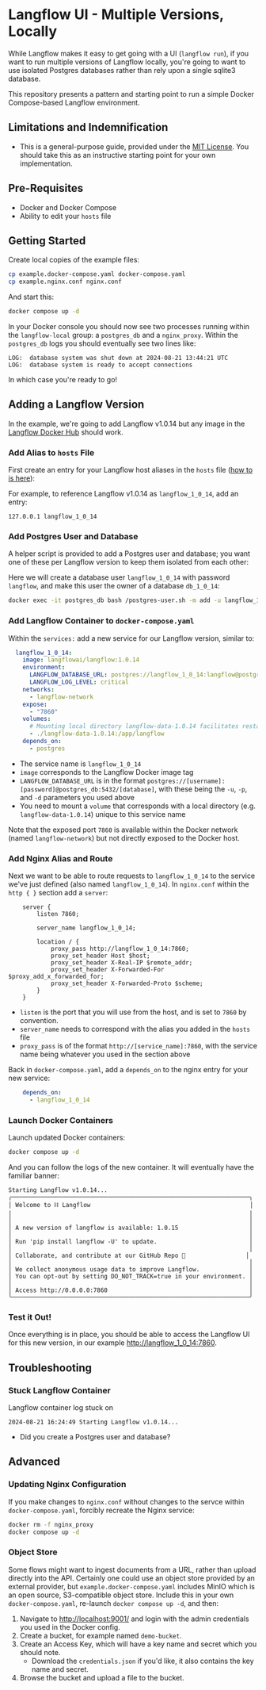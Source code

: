 # Langflow UI - Multiple Versions, Locally

While Langflow makes it easy to get going with a UI (`langflow run`), if you want to run multiple 
versions of Langflow locally, you're going to want to use isolated Postgres databases rather than
rely upon a single sqlite3 database.

This repository presents a pattern and starting point to run a simple Docker Compose-based 
Langflow environment. 

## Limitations and Indemnification

* This is a general-purpose guide, provided under the [MIT License](LICENSE.md). You 
should take this as an instructive starting point for your own implementation.

## Pre-Requisites

* Docker and Docker Compose
* Ability to edit your `hosts` file

## Getting Started

Create local copies of the example files:

```bash
cp example.docker-compose.yaml docker-compose.yaml
cp example.nginx.conf nginx.conf
```

And start this:

```bash
docker compose up -d
```

In your Docker console you should now see two processes running within the `langflow-local` group: a `postgres_db` and a `nginx_proxy`. 
Within the `postgres_db` logs you should eventually see two lines like:

```
LOG:  database system was shut down at 2024-08-21 13:44:21 UTC
LOG:  database system is ready to accept connections
```

In which case you're ready to go!

## Adding a Langflow Version

In the example, we're going to add Langflow v1.0.14 but any image in the [Langflow Docker Hub](https://hub.docker.com/r/langflowai/langflow) should work.

### Add Alias to `hosts` File

First create an entry for your Langflow host aliases in the `hosts` file ([how to is here](https://www.hostinger.com/tutorials/how-to-edit-hosts-file)):

For example, to reference Langflow v1.0.14 as `langflow_1_0_14`, add an entry:

```
127.0.0.1 langflow_1_0_14
```

### Add Postgres User and Database

A helper script is provided to add a Postgres user and database; you want one of these per Langflow version to keep them isolated from each other:

Here we will create a database user `langflow_1_0_14` with password `langflow`, and make this user the owner of a database `db_1_0_14`:

```bash
docker exec -it postgres_db bash /postgres-user.sh -m add -u langflow_1_0_14 -p langflow -d db_1_0_14
```

### Add Langflow Container to `docker-compose.yaml`

Within the `services:` add a new service for our Langflow version, similar to:

```yaml
  langflow_1_0_14:
    image: langflowai/langflow:1.0.14
    environment:
      LANGFLOW_DATABASE_URL: postgres://langflow_1_0_14:langflow@postgres_db:5432/db_1_0_14
      LANGFLOW_LOG_LEVEL: critical
    networks:
      - langflow-network
    expose:
      - "7860"
    volumes:
      # Mounting local directory langflow-data-1.0.14 facilitates restarts and container deletion
      - ./langflow-data-1.0.14:/app/langflow
    depends_on:
      - postgres
```

* The service name is `langflow_1_0_14`
* `image` corresponds to the Langflow Docker image tag
* `LANGFLOW_DATABASE_URL` is in the format `postgres://[username]:[password]@postgres_db:5432/[database]`, with these being the `-u`, `-p`, and `-d` parameters you used above
* You need to mount a `volume` that corresponds with a local directory (e.g. `langflow-data-1.0.14`) unique to this service name

Note that the exposed port `7860` is available within the Docker network (named `langflow-network`) but not directly exposed to the Docker host.

### Add Nginx Alias and Route

Next we want to be able to route requests to `langflow_1_0_14` to the service we've just defined (also named `langflow_1_0_14`).
In `nginx.conf` within the `http { }` section add a `server`:

```
    server {
        listen 7860;

        server_name langflow_1_0_14;

        location / {
            proxy_pass http://langflow_1_0_14:7860;
            proxy_set_header Host $host;
            proxy_set_header X-Real-IP $remote_addr;
            proxy_set_header X-Forwarded-For $proxy_add_x_forwarded_for;
            proxy_set_header X-Forwarded-Proto $scheme;
        }
    }
```

* `listen` is the port that you will use from the host, and is set to `7860` by convention.
* `server_name` needs to correspond with the alias you added in the `hosts` file
* `proxy_pass` is of the format `http://[service_name]:7860`, with the service name being whatever you used in the section above

Back in `docker-compose.yaml`, add a `depends_on` to the nginx entry for your new service:

```yaml
    depends_on:
      - langflow_1_0_14
```

### Launch Docker Containers

Launch updated Docker containers:

```bash
docker compose up -d
```

And you can follow the logs of the new container. It will eventually have the familiar banner:

```
Starting Langflow v1.0.14...
╭───────────────────────────────────────────────────────────────────╮
│ Welcome to ⛓ Langflow                                             │
│                                                                   │
│                                                                   │
│ A new version of langflow is available: 1.0.15                    │
│                                                                   │
│ Run 'pip install langflow -U' to update.                          │
│                                                                   │
│ Collaborate, and contribute at our GitHub Repo 🌟                 │
│                                                                   │
│ We collect anonymous usage data to improve Langflow.              │
│ You can opt-out by setting DO_NOT_TRACK=true in your environment. │
│                                                                   │
│ Access http://0.0.0.0:7860                                        │
╰───────────────────────────────────────────────────────────────────╯
```

### Test it Out!

Once everything is in place, you should be able to access the Langflow UI for this new version, in our example [http://langflow_1_0_14:7860](http://langflow_1_0_14:7860/).

## Troubleshooting

### Stuck Langflow Container

Langflow container log stuck on 

```
2024-08-21 16:24:49 Starting Langflow v1.0.14...
```

* Did you create a Postgres user and database?

## Advanced

### Updating Nginx Configuration

If you make changes to `nginx.conf` without changes to the servce within `docker-compose.yaml`, forcibly recreate the Nginx service:

```bash
docker rm -f nginx_proxy
docker compose up -d
```

### Object Store

Some flows might want to ingest documents from a URL, rather than upload directly into the API. Certainly one could use an 
object store provided by an external provider, but `example.docker-compose.yaml` includes MinIO which is an open source, 
S3-compatible object store. Include this in your own `docker-compose.yaml`, re-launch `docker compose up -d`, and then: 

1. Navigate to [http://localhost:9001/](http://localhost:9001/) and login with the admin credentials you used in the Docker config.
2. Create a bucket, for example named `demo-bucket`.
3. Create an Access Key, which will have a key name and secret which you should note.
   - Download the `credentials.json` if you'd like, it also contains the key name and secret.
4. Browse the bucket and upload a file to the bucket.

